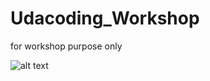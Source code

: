 # Udacoding_Workshop
for workshop purpose only

![alt text](https://github.com/abdazzamajhari/Udacoding_Workshop/blob/main/me.jpg?raw=true)
